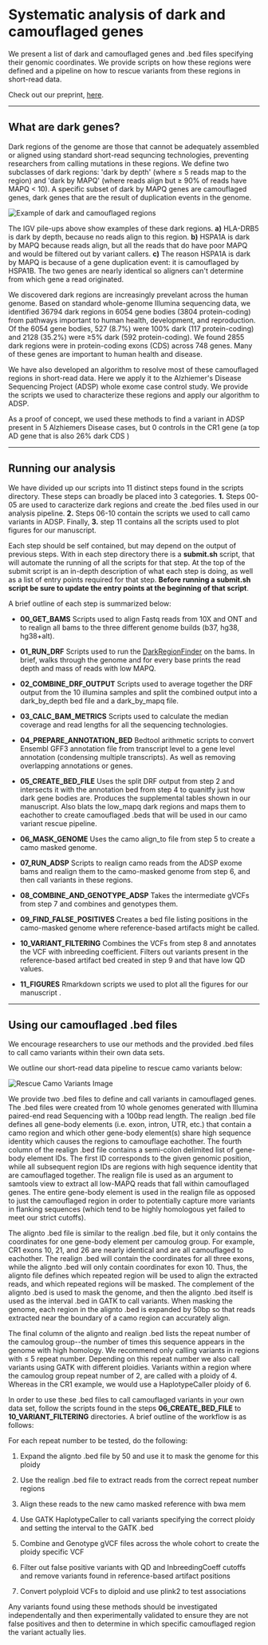 # Systematic analysis of dark and camouflaged genes

We present a list of dark and camouflaged genes and .bed files specifying their genomic coordinates. 
We provide scripts on how these regions were defined and a pipeline on how to rescue variants from
these regions in short-read data. 

Check out our preprint, [here](https://www.biorxiv.org/content/10.1101/514497v1).

---

## What are dark genes?

Dark regions of the genome are those that cannot be adequately assembled or aligned using standard
short-read sequncing technologies, preventing researchers from calling mutations in these regions.
We define two subclasses of dark regions: 'dark by depth' (where ≤ 5 reads map to the region)
and 'dark by MAPQ' (where reads align but ≥ 90% of reads have MAPQ < 10). A specific subset of dark
by MAPQ genes are camouflaged genes, dark genes that are the result of duplication events in the genome.

![Example of dark and camouflaged regions](./imgs/dark_camo_example.png)

The IGV pile-ups above show examples of these dark regions. **a)** HLA-DRB5 is dark by depth, because
no reads align to this region. **b)** HSPA1A is dark by MAPQ because reads align, but all the reads
that do have poor MAPQ and would be filtered out by variant callers. **c)** The reason HSPA1A is dark
by MAPQ is because of a gene duplication event: it is camouflaged by HSPA1B. The two genes are nearly
identical so aligners can't determine from which gene a read originated.

We discovered dark regions are increasingly prevelant across the human genome. Based on standard
whole-genome Illumina sequencing data, we identified 36794 dark regions in 6054 gene bodies (3804
protein-coding) from pathways important to human health, development, and reproduction. Of the 6054
gene bodies, 527 (8.7%) were 100% dark (117 protein-coding) and 2128 (35.2%) were ≥5% dark (592
protein-coding). We found 2855 dark regions were in protein-coding exons (CDS) across 748 genes.
Many of these genes are important to human health and disease. 

We have also developed an algorithm to resolve most of these camouflaged regions in short-read data. Here
we apply it to the Alzhiemer's Disease Sequencing Project (ADSP) whole exome case control study.
We provide the scripts we used to characterize these regions and apply our algorithm to ADSP.

As a proof of concept, we used these methods to find a variant in ADSP present in 5 Alzhiemers Disease cases, but 0
controls in the CR1 gene (a top AD gene that is also 26% dark CDS )

---

## Running our analysis

We have divided up our scripts into 11 distinct steps found in the scripts directory. These steps
can broadly be placed into 3 categories. **1.** Steps 00-05 are used to caracterize dark regions and create
the .bed files used in our analysis pipeline. **2.** Steps 06-10 contain the scripts we used to call camo
variants in ADSP. Finally, **3.** step 11 contains all the scripts used to plot figures for our manuscript. 

Each step should be self contained, but may depend on the output of previous steps. With in each
step directory there is a **submit.sh** script, that will automate the running of all the scripts for
that step. At the top of the submit script is an in-depth description of what each step is doing, as 
well as a list of entry points required for that step. **Before running a submit.sh script be sure
to update the entry points at the beginning of that script**.

A brief outline of each step is summarized below:

* **00\_GET\_BAMS** Scripts used to align Fastq reads from 10X and ONT and to realign all bams to the
  three different genome builds (b37, hg38, hg38+alt).

* **01\_RUN\_DRF** Scripts used to run the [DarkRegionFinder](https://github.com/mebbert/DarkRegionFinder) 
  on the bams. In brief, walks through the genome and for every base prints the read depth and mass of reads with low MAPQ.

* **02\_COMBINE\_DRF\_OUTPUT** Scripts used to average together the DRF output from the 10 illumina
  samples and split the combined output into a dark\_by\_depth bed file and a dark\_by\_mapq file.

* **03\_CALC\_BAM\_METRICS** Scripts used to calculate the median coverage and read lengths for all
  the sequencing technologies.

* **04\_PREPARE\_ANNOTATION\_BED** Bedtool arithmetic scripts to convert Ensembl GFF3 annotation file from transcript level to a
  gene level annotation (condensing multiple transcripts). As well as removing overlapping annotations or genes.

* **05\_CREATE\_BED\_FILE** Uses the split DRF output from step 2 and intersects it with the
  annotation bed from step 4 to quanitfy just how dark gene bodies are. Produces the supplemental
  tables shown in our manuscript. Also blats the low\_mapq dark regions and maps them to eachother
  to create camouflaged .beds that will be used in our camo variant rescue pipeline.

* **06\_MASK\_GENOME** Uses the camo align\_to file from step 5 to create a camo masked genome.

* **07\_RUN\_ADSP** Scripts to realign camo reads from the ADSP exome bams and realign them to the
  camo-masked genome from step 6, and then call variants in these regions.

* **08\_COMBINE\_AND\_GENOTYPE\_ADSP** Takes the intermediate gVCFs from step 7 and combines and
  genotypes them.
 
* **09\_FIND\_FALSE\_POSITIVES** Creates a bed file listing positions in the camo-masked genome where reference-based
  artifacts might be called.

* **10\_VARIANT\_FILTERING** Combines the VCFs from step 8 and annotates the VCF with inbreeding
  coefficient. Filters out variants present in the reference-based artifact bed created in step 9
  and that have low QD values.

* **11\_FIGURES** Rmarkdown scripts we used to plot all the figures for our manuscript .

---

## Using our camouflaged .bed files

We encourage researchers to use our methods and the provided .bed files to call camo variants within
their own data sets.

We outline our short-read data pipeline to rescue camo variants below:

![Rescue Camo Variants Image](./imgs/rescue_pipeline.png)

We provide two .bed files to define and call variants in camouflaged genes. The .bed files were
created from 10 whole genomes generated with Illumina paired-end read Sequencing with a 100bp read
length. The realign .bed file defines all gene-body elements (i.e. exon, intron, UTR, etc.) that
contain a camo region and which other gene-body element(s) share high sequence identity which causes
the regions to camouflage  eachother. The fourth column of the realign .bed file contains a semi-colon delimited
list of gene-body element IDs. The first ID corresponds to the given genomic position, while all
subsequent region IDs are regions with high sequence identity that are camouflaged together. The
realign file is used as an argument to samtools view to extract all low-MAPQ reads that fall within 
camouflaged genes. The entire gene-body element is used in the realign file as opposed to just the 
camouflaged region in order to potentially capture more variants in flanking sequences (which tend 
to be highly homologous yet failed to meet our strict cutoffs).

The alignto .bed file is similar to the realign .bed file, but it only contains the coordinates for
one gene-body element per camoulog group. For example, CR1 exons 10, 21, and 26 are nearly identical
and are all camouflaged to eachother. The realign .bed will contain the coordinates for all three
exons, while the alignto .bed will only contain coordinates for exon 10. Thus, the alignto file
defines which repeated region will be used to align the extracted reads, and which repeated regions
will be masked. The complement of the alignto .bed is used to mask the genome, and then the alignto
.bed itself is used as the interval .bed in GATK to call variants. When masking the genome, each
region in the alignto .bed is expanded by 50bp so that reads extracted near the boundary of a camo
region can accurately align. 

The final column of the alignto and realign .bed lists the repeat number of the
camoulog group--the number of times this sequence appears in the genome with high homology. We
recommend only calling variants in regions with ≤ 5 repeat number. Depending on this repeat number we
also call variants using GATK with different ploidies. Variants within a region where the camoulog 
group repeat number of 2, are called with a ploidy of 4. Whereas in the CR1 example, we would use a
HaplotypeCaller ploidy of 6.

In order to use these .bed files to call camouflaged variants in your own data set, follow the scripts found
in the steps **06\_CREATE\_BED\_FILE** to **10\_VARIANT\_FILTERING** directories. A brief outline of the workflow is as
follows:

For each repeat number to be tested, do the following:

1. Expand the alignto .bed file by 50 and use it to mask the genome for this ploidy

2. Use the realign .bed file to extract reads from the correct repeat number regions

3. Align these reads to the new camo masked reference with bwa mem

4. Use GATK HaplotypeCaller to call variants specifying the correct ploidy and setting the interval
   to the GATK .bed

5. Combine and Genotype gVCF files across the whole cohort to create the ploidy specific VCF

6. Filter out false positive variants with QD and InbreedingCoeff cutoffs and remove variants found
   in reference-based artifact positions

7. Convert polyploid VCFs to diploid and use plink2 to test associations

Any variants found using these methods should be investigated independentally and then experimentally 
validated to ensure they are not false positives and then to determine in which specific camouflaged region 
the variant actually lies. 
